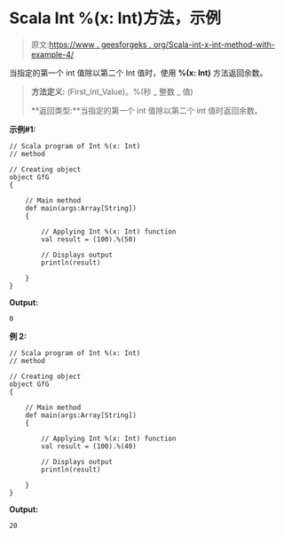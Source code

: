 # Scala Int %(x: Int)方法，示例

> 原文:[https://www . geesforgeks . org/Scala-int-x-int-method-with-example-4/](https://www.geeksforgeeks.org/scala-int-x-int-method-with-example-4/)

当指定的第一个 int 值除以第二个 Int 值时，使用 **%(x: Int)** 方法返回余数。

> **方法定义:** (First_Int_Value)。%(秒 _ 整数 _ 值)
> 
> **返回类型:**当指定的第一个 int 值除以第二个 int 值时返回余数。

**示例#1:**

```
// Scala program of Int %(x: Int)
// method

// Creating object
object GfG
{ 

    // Main method
    def main(args:Array[String])
    {

        // Applying Int %(x: Int) function
        val result = (100).%(50)

        // Displays output
        println(result)

    }
} 
```

**Output:**

```
0

```

**例 2:**

```
// Scala program of Int %(x: Int)
// method

// Creating object
object GfG
{ 

    // Main method
    def main(args:Array[String])
    {

        // Applying Int %(x: Int) function
        val result = (100).%(40)

        // Displays output
        println(result)

    }
} 
```

**Output:**

```
20

```